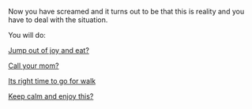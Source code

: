 Now you have screamed and it turns out to be that this is reality and you have
to deal with the situation.

You will do:

[Jump out of joy and eat?](eat/jumpandeat.md)

[Call your mom?](mom/eatwithmom.md)

[Its right time to go for walk](walk/walkwiththought.md)

[Keep calm and enjoy this?](http://www.gocomics.com/calvinandhobbes/)


